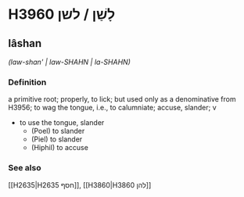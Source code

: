 # H3960 לָשַׁן / לשן

## lâshan

_(law-shan' | law-SHAHN | la-SHAHN)_

### Definition

a primitive root; properly, to lick; but used only as a denominative from H3956; to wag the tongue, i.e., to calumniate; accuse, slander; v

- to use the tongue, slander
  - (Poel) to slander
  - (Piel) to slander
  - (Hiphil) to accuse

### See also

[[H2635|H2635 חסף]], [[H3860|H3860 להן]]

